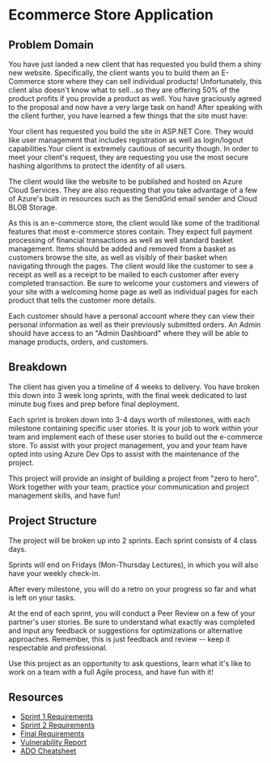 # Ecommerce Store Application

## Problem Domain

You have just landed a new client that has requested you build them a shiny new website. Specifically, the client wants you to build them an E-Commerce store where they can sell individual products! Unfortunately, this client also doesn't know what to sell...so they are offering 50% of the product profits if you provide a product as well. You have graciously agreed to the proposal and now have a very large task on hand! After speaking with the client further, you have learned a few things that the site must have:

Your client has requested you build the site in ASP.NET Core. They would like user management that includes registration as well as login/logout capabilities.Your client is extremely cautious of security though. In order to meet your client's request, they are requesting you use the most secure hashing algorithms to protect the identity of all users.

The client would like the website to be published and hosted on Azure Cloud Services. They are also requesting that you take advantage of a few of Azure's built in resources such as the SendGrid email sender and Cloud BLOB Storage.

As this is an e-commerce store, the client would like some of the traditional features that most e-commerce stores contain. They expect full payment processing of financial transactions as well as well standard basket management. Items should be added and removed from a basket as customers browse the site, as well as visibly of their basket when navigating through the pages. The client would like the customer to see a receipt as well as a receipt to be mailed to each customer after every completed transaction. Be sure to welcome your customers and viewers of your site with a welcoming home page as well as individual pages for each product that tells the customer more details.

Each customer should have a personal account where they can view their personal information as well as their previously submitted orders. An Admin should have access to an "Admin Dashboard" where they will be able to manage products, orders, and customers.

## Breakdown
The client has given you a timeline of 4 weeks to delivery. You have broken this down into 3 week long sprints, with the final week dedicated to last minute bug fixes and prep before final deployment.

Each sprint is broken down into 3-4 days worth of milestones, with each milestone containing specific user stories. It is your job to work within your team and implement each of these user stories to build out the e-commerce store. To assist with your project management, you and your team have opted into using Azure Dev Ops to assist with the maintenance of the project.

This project will provide an insight of building a project from "zero to hero". Work together with your team, practice your communication and project management skills, and have fun!


## Project Structure
The project will be broken up into 2  sprints. Each sprint consists of 4 class days.

Sprints will end on Fridays (Mon-Thursday Lectures), in which you will also have your weekly check-in.

After every milestone, you will do a retro on your progress so far and what is left on your tasks.

At the end of each sprint, you will conduct a Peer Review on a few of your partner's user stories. Be sure to understand what exactly was completed and input any feedback or suggestions for optimizations or alternative approaches. Remember, this is just feedback and review -- keep it respectable and professional.

Use this project as an opportunity to ask questions, learn what it's like to work on a team with a full Agile process, and have fun with it!

## Resources

- [Sprint 1 Requirements](./sprint-1.md)
- [Sprint 2 Requirements](./sprint-2.md)
- [Final Requirements](./final.md)
- [Vulnerability Report](./vulnerability-report.md)
- [ADO Cheatsheet](./azure-devops-cheatsheet.md)
